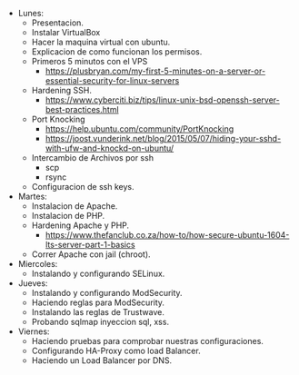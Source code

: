 - Lunes:
	- Presentacion.
	- Instalar VirtualBox
	- Hacer la maquina virtual con ubuntu.
	- Explicacion de como funcionan los permisos.
	- Primeros 5 minutos con el VPS
		- https://plusbryan.com/my-first-5-minutes-on-a-server-or-essential-security-for-linux-servers
	- Hardening SSH.
		- https://www.cyberciti.biz/tips/linux-unix-bsd-openssh-server-best-practices.html
	- Port Knocking
		- https://help.ubuntu.com/community/PortKnocking
		- https://joost.vunderink.net/blog/2015/05/07/hiding-your-sshd-with-ufw-and-knockd-on-ubuntu/
	- Intercambio de Archivos por ssh
		- scp
		- rsync
	- Configuracion de ssh keys.
- Martes:
	- Instalacion de Apache.
	- Instalacion de PHP.
	- Hardening Apache y PHP.
		- https://www.thefanclub.co.za/how-to/how-secure-ubuntu-1604-lts-server-part-1-basics
	- Correr Apache con jail (chroot).
- Miercoles:
	- Instalando y configurando SELinux.
- Jueves:
	- Instalando y configurando ModSecurity.
	- Haciendo reglas para ModSecurity.
	- Instalando las reglas de Trustwave.
	- Probando sqlmap inyeccion sql, xss.
- Viernes:
	- Haciendo pruebas para comprobar nuestras configuraciones.
	- Configurando HA-Proxy como load Balancer.
	- Haciendo un Load Balancer por DNS.